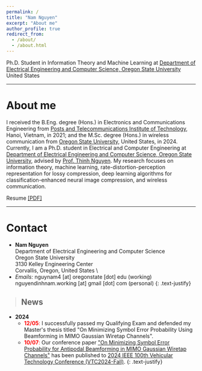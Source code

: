 ```yaml
---
permalink: /
title: "Nam Nguyen"
excerpt: "About me"
author_profile: true
redirect_from: 
  - /about/
  - /about.html
---
```


Ph.D. Student in Information Theory and Machine Learning at [Department of Electrical Engineering and Computer Science, Oregon State University](https://engineering.oregonstate.edu/EECS)\
United States

---
# About me

I received the B.Eng. degree (Hons.) in Electronics and Communications Engineering from [Posts and Telecommunications Institute of Technology](https://english.ptit.edu.vn/), Hanoi, Vietnam, in 2021; and the M.Sc. degree (Hons.) in wireless communication from [Oregon State University](https://oregonstate.edu/), United States, in 2024. Currently, I am a Ph.D. student in Electrical and Computer Engineering at [Department of Electrical Engineering and Computer Science, Oregon State University](https://engineering.oregonstate.edu/EECS), advised by [Prof. Thinh Nguyen](https://web.engr.oregonstate.edu/~thinhq). My research focuses on information theory, machine learning, rate-distortion-perception representation for lossy compression, deep learning algorithms for classification-enhanced neural image compression, and wireless communication. 

Resume [[PDF]](https://namnguyenresearch.github.io//files/CV_NamNguyen.pdf)

---
# Contact

* **Nam Nguyen** \
Department of Electrical Engineering and Computer Science \
Oregon State University \
3130 Kelley Engineering Center \
Corvallis, Oregon, United States \
* *Emails:* nguynam4 [at] oregonstate [dot] edu (working) \
          nguyendinhnam.working [at] gmail [dot] com (personal)
{: .text-justify}

> ## News 
* **2024**
	* <span style='color: red'>**12/05**:</span> I successfully passed my Qualifying Exam and defended my Master's thesis titled "On Minimizing Symbol Error Probability Using Beamforming in MIMO Gaussian Wiretap Channels". 
	* <span style='color: red'>**10/07**:</span> Our conference paper ["On Minimizing Symbol Error Probability for Antipodal Beamforming in MIMO Gaussian Wiretap Channels"](https://ieeexplore-ieee-org.oregonstate.idm.oclc.org/document/10757455) has been published to [2024 IEEE 100th Vehicular Technology Conference (VTC2024-Fall)](https://events.vtsociety.org/vtc2024-fall/).
{: .text-justify}
